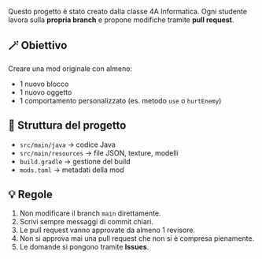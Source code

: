 Questo progetto è stato creato dalla classe 4A Informatica.
Ogni studente lavora sulla **propria branch** e propone modifiche tramite **pull request**.

## 🪄 Obiettivo
Creare una mod originale con almeno:
- 1 nuovo blocco
- 1 nuovo oggetto
- 1 comportamento personalizzato (es. metodo `use` o `hurtEnemy`)

## 🧱 Struttura del progetto
- `src/main/java` → codice Java
- `src/main/resources` → file JSON, texture, modelli
- `build.gradle` → gestione del build
- `mods.toml` → metadati della mod

## 💡 Regole
1. Non modificare il branch `main` direttamente.
2. Scrivi sempre messaggi di commit chiari.
3. Le pull request vanno approvate da almeno 1 revisore.
4. Non si approva mai una pull request che non si è compresa pienamente.
5. Le domande si pongono tramite **Issues**.
